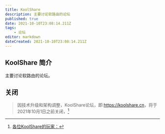 ```yaml
---
title: KoolShare
description: 主要讨论软路由的论坛
published: true
date: 2021-10-10T23:08:14.211Z
tags:
    - 论坛
editor: markdown
dateCreated: 2021-10-10T23:08:14.211Z
---
```


## KoolShare 简介

主要讨论软路由的论坛。

## 关闭

> 因技术升级和架构调整，KoolShare论坛，即:<https://koolshare.cn>，将于2021年10月1日之前关闭，[^20211003010331]

[^20211003010331]: [各位KoolShare的玩家：](https://web.archive.org/web/20211003010331/https://koolshare.cn/portal.php)
